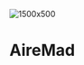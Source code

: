 ![1500x500](https://user-images.githubusercontent.com/5110813/165941721-7adf4f95-2c64-422f-bf94-c32e1b09a55a.jpeg)

# AireMad
